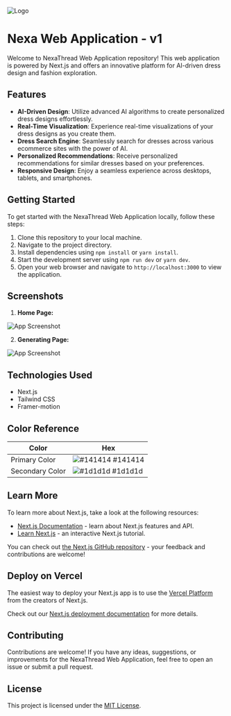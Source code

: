 ![Logo](https://s3.amazonaws.com/sdxl-train/logo.png)
# Nexa Web Application - v1

Welcome to NexaThread Web Application repository! This web application is powered by Next.js and offers an innovative platform for AI-driven dress design and fashion exploration.

## Features

- **AI-Driven Design**: Utilize advanced AI algorithms to create personalized dress designs effortlessly.
- **Real-Time Visualization**: Experience real-time visualizations of your dress designs as you create them.
- **Dress Search Engine**: Seamlessly search for dresses across various ecommerce sites with the power of AI.
- **Personalized Recommendations**: Receive personalized recommendations for similar dresses based on your preferences.
- **Responsive Design**: Enjoy a seamless experience across desktops, tablets, and smartphones.

## Getting Started

To get started with the NexaThread Web Application locally, follow these steps:

1. Clone this repository to your local machine.
2. Navigate to the project directory.
3. Install dependencies using `npm install` or `yarn install`.
4. Start the development server using `npm run dev` or `yarn dev`.
5. Open your web browser and navigate to `http://localhost:3000` to view the application.

## Screenshots
1. **Home Page:**

![App Screenshot](https://s3.amazonaws.com/sdxl-train/Home.png)

2. **Generating Page:**

![App Screenshot](https://s3.amazonaws.com/sdxl-train/Generate.png)

## Technologies Used

- Next.js
- Tailwind CSS 
- Framer-motion

## Color Reference

| Color             | Hex                                                                |
| ----------------- | ------------------------------------------------------------------ |
| Primary Color | ![#141414](https://via.placeholder.com/10/141414?text=+) #141414 |
| Secondary Color | ![#1d1d1d](https://via.placeholder.com/10/1d1d1d?text=+) #1d1d1d |



## Learn More

To learn more about Next.js, take a look at the following resources:

- [Next.js Documentation](https://nextjs.org/docs) - learn about Next.js features and API.
- [Learn Next.js](https://nextjs.org/learn) - an interactive Next.js tutorial.

You can check out [the Next.js GitHub repository](https://github.com/vercel/next.js/) - your feedback and contributions are welcome!

## Deploy on Vercel

The easiest way to deploy your Next.js app is to use the [Vercel Platform](https://vercel.com/new?utm_medium=default-template&filter=next.js&utm_source=create-next-app&utm_campaign=create-next-app-readme) from the creators of Next.js.

Check out our [Next.js deployment documentation](https://nextjs.org/docs/deployment) for more details.

## Contributing

Contributions are welcome! If you have any ideas, suggestions, or improvements for the NexaThread Web Application, feel free to open an issue or submit a pull request.

## License

This project is licensed under the [MIT License](LICENSE).


